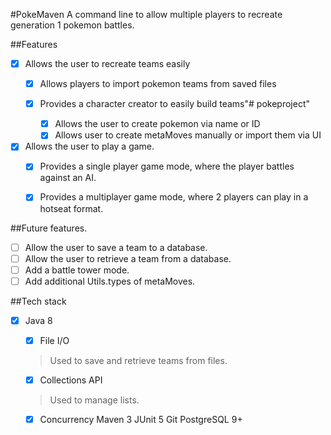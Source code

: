 #PokeMaven
A command line to allow multiple players to recreate generation 1 pokemon battles.

##Features
- [x] Allows the user to recreate teams easily
    - [x] Allows players to import pokemon teams from saved files
        
    - [x] Provides a character creator to easily build teams"# pokeproject" 
        - [x] Allows the user to create pokemon via name or ID
        - [x] Allows user to create metaMoves manually or import them via UI
     
-[x] Allows the user to play a game.    
    -[x] Provides a single player game mode, where the player battles against an AI.
    -[x] Provides a multiplayer game mode, where 2 players can play in a hotseat format. 
 
 
 ##Future features. 
- [ ] Allow the user to save a team to a database.
- [ ] Allow the user to retrieve a team from a database. 
- [ ] Add a battle tower mode. 
- [ ] Add additional Utils.types of metaMoves. 

##Tech stack
   - [x] Java 8
        - [x] File I/O
        
        >Used to save and retrieve teams from files. 
        
        - [x] Collections API
         
        >Used to manage lists. 
        
        - [x] Concurrency
    Maven 3
    JUnit 5
    Git
    PostgreSQL 9+

     